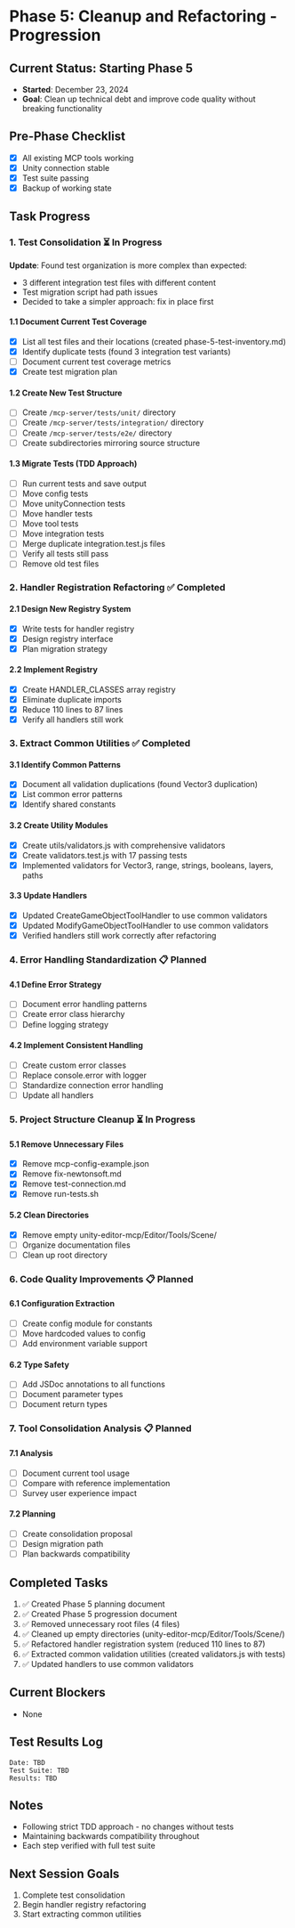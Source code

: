 # Phase 5: Cleanup and Refactoring - Progression

## Current Status: Starting Phase 5
- **Started**: December 23, 2024
- **Goal**: Clean up technical debt and improve code quality without breaking functionality

## Pre-Phase Checklist
- [x] All existing MCP tools working
- [x] Unity connection stable
- [x] Test suite passing
- [x] Backup of working state

## Task Progress

### 1. Test Consolidation ⏳ In Progress

**Update**: Found test organization is more complex than expected:
- 3 different integration test files with different content
- Test migration script had path issues
- Decided to take a simpler approach: fix in place first

#### 1.1 Document Current Test Coverage
- [x] List all test files and their locations (created phase-5-test-inventory.md)
- [x] Identify duplicate tests (found 3 integration test variants)
- [ ] Document current test coverage metrics
- [x] Create test migration plan

#### 1.2 Create New Test Structure
- [ ] Create `/mcp-server/tests/unit/` directory
- [ ] Create `/mcp-server/tests/integration/` directory
- [ ] Create `/mcp-server/tests/e2e/` directory
- [ ] Create subdirectories mirroring source structure

#### 1.3 Migrate Tests (TDD Approach)
- [ ] Run current tests and save output
- [ ] Move config tests
- [ ] Move unityConnection tests
- [ ] Move handler tests
- [ ] Move tool tests
- [ ] Move integration tests
- [ ] Merge duplicate integration.test.js files
- [ ] Verify all tests still pass
- [ ] Remove old test files

### 2. Handler Registration Refactoring ✅ Completed

#### 2.1 Design New Registry System
- [x] Write tests for handler registry
- [x] Design registry interface
- [x] Plan migration strategy

#### 2.2 Implement Registry
- [x] Create HANDLER_CLASSES array registry
- [x] Eliminate duplicate imports
- [x] Reduce 110 lines to 87 lines
- [x] Verify all handlers still work

### 3. Extract Common Utilities ✅ Completed

#### 3.1 Identify Common Patterns
- [x] Document all validation duplications (found Vector3 duplication)
- [x] List common error patterns
- [x] Identify shared constants

#### 3.2 Create Utility Modules
- [x] Create utils/validators.js with comprehensive validators
- [x] Create validators.test.js with 17 passing tests
- [x] Implemented validators for Vector3, range, strings, booleans, layers, paths

#### 3.3 Update Handlers
- [x] Updated CreateGameObjectToolHandler to use common validators
- [x] Updated ModifyGameObjectToolHandler to use common validators
- [x] Verified handlers still work correctly after refactoring

### 4. Error Handling Standardization 📋 Planned

#### 4.1 Define Error Strategy
- [ ] Document error handling patterns
- [ ] Create error class hierarchy
- [ ] Define logging strategy

#### 4.2 Implement Consistent Handling
- [ ] Create custom error classes
- [ ] Replace console.error with logger
- [ ] Standardize connection error handling
- [ ] Update all handlers

### 5. Project Structure Cleanup ⏳ In Progress

#### 5.1 Remove Unnecessary Files
- [x] Remove mcp-config-example.json
- [x] Remove fix-newtonsoft.md
- [x] Remove test-connection.md
- [x] Remove run-tests.sh

#### 5.2 Clean Directories
- [x] Remove empty unity-editor-mcp/Editor/Tools/Scene/
- [ ] Organize documentation files
- [ ] Clean up root directory

### 6. Code Quality Improvements 📋 Planned

#### 6.1 Configuration Extraction
- [ ] Create config module for constants
- [ ] Move hardcoded values to config
- [ ] Add environment variable support

#### 6.2 Type Safety
- [ ] Add JSDoc annotations to all functions
- [ ] Document parameter types
- [ ] Document return types

### 7. Tool Consolidation Analysis 📋 Planned

#### 7.1 Analysis
- [ ] Document current tool usage
- [ ] Compare with reference implementation
- [ ] Survey user experience impact

#### 7.2 Planning
- [ ] Create consolidation proposal
- [ ] Design migration path
- [ ] Plan backwards compatibility

## Completed Tasks
1. ✅ Created Phase 5 planning document
2. ✅ Created Phase 5 progression document
3. ✅ Removed unnecessary root files (4 files)
4. ✅ Cleaned up empty directories (unity-editor-mcp/Editor/Tools/Scene/)
5. ✅ Refactored handler registration system (reduced 110 lines to 87)
6. ✅ Extracted common validation utilities (created validators.js with tests)
7. ✅ Updated handlers to use common validators

## Current Blockers
- None

## Test Results Log
```
Date: TBD
Test Suite: TBD
Results: TBD
```

## Notes
- Following strict TDD approach - no changes without tests
- Maintaining backwards compatibility throughout
- Each step verified with full test suite

## Next Session Goals
1. Complete test consolidation
2. Begin handler registry refactoring
3. Start extracting common utilities
